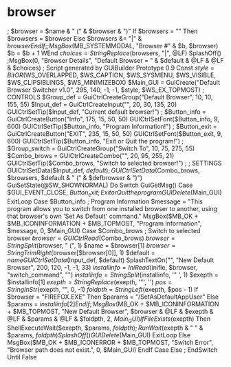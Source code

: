 # browser
  ;     $browser = $name &amp; " (" &amp; $browser &amp; ")"     If $browsers = "" Then         $browsers = $browser     Else         $browsers &amp;= "|" &amp; $browser     EndIf     ;     ;MsgBox($MB_SYSTEMMODAL, "Browser #" &amp; $b, $browser)     $b = $b + 1 WEnd  $choices = StringReplace($browsers, "|", @LF)  SplashOff()  ;MsgBox(0, "Browser Details", "Default Browser = " &amp; $default &amp; @LF &amp; @LF &amp; $choices)  ; Script generated by GUIBuilder Prototype 0.9 Const $style = BitOR($WS_OVERLAPPED, $WS_CAPTION, $WS_SYSMENU, $WS_VISIBLE, $WS_CLIPSIBLINGS, $WS_MINIMIZEBOX) $Main_GUI = GuiCreate("Default Browser Switcher v1.0", 295, 140, -1, -1, $style, $WS_EX_TOPMOST) ; CONTROLS $Group_def = GuiCtrlCreateGroup("Default Browser", 10, 10, 155, 55) $Input_def = GuiCtrlCreateInput("", 20, 30, 135, 20) GUICtrlSetTip($Input_def, "Current default browser!") ; $Button_info = GuiCtrlCreateButton("Info", 175, 15, 50, 50) GUICtrlSetFont($Button_info, 9, 600) GUICtrlSetTip($Button_info, "Program Information!") ; $Button_exit = GuiCtrlCreateButton("EXIT", 235, 15, 50, 50) GUICtrlSetFont($Button_exit, 9, 600) GUICtrlSetTip($Button_info, "Exit or Quit the program!") ; $Group_switch = GuiCtrlCreateGroup("Switch To", 10, 75, 275, 55) $Combo_brows = GUICtrlCreateCombo("", 20, 95, 255, 21) GUICtrlSetTip($Combo_brows, "Switch to selected browser!") ; ; SETTINGS GUICtrlSetData($Input_def, $default) ; GUICtrlSetData($Combo_brows, $browsers, $default &amp; " (" &amp; $defbrowser &amp; ")")   GuiSetState(@SW_SHOWNORMAL) Do     Switch GuiGetMsg()         Case $GUI_EVENT_CLOSE, $Button_exit             ; Exit or Quit the program             GUIDelete($Main_GUI)             ExitLoop         Case $Button_info             ; Program Information             $message = "This program allows you to switch from one installed browser to another, using that browser's own 'Set As Default' command."             MsgBox($MB_OK + $MB_ICONINFORMATION + $MB_TOPMOST, "Program Information", $message, 0, $Main_GUI)         Case $Combo_brows             ; Switch to selected browser             $browser = GUICtrlRead($Combo_brows)             $browser = StringSplit($browser, " (", 1)             $name = $browser[1]             $browser = StringTrimRight($browser[$browser[0]], 1)             $default = $name             GUICtrlSetData($Input_def, $default)             SplashTextOn("", "New Default Browser", 200, 120, -1, -1, 33)             $installinfo = IniRead($inifle, $browser, "switch_command", "")             $installinfo = StringSplit($installinfo, '" ', 1)             $exepth = $installinfo[1]             $exepth = StringReplace($exepth, '"', '')             $pos = StringInStr($exepth, "\", 0, -1)             $foldpth = StringLeft($exepth, $pos - 1)             If $browser = "FIREFOX.EXE" Then                 $params = "/SetAsDefaultAppUser"             Else                 $params = $installinfo[2]             EndIf             ;MsgBox($MB_OK + $MB_ICONINFORMATION + $MB_TOPMOST, "New Default Browser", $browser &amp; @LF &amp; $exepth &amp; @LF &amp; $params &amp; @LF &amp; $foldpth, 2, $Main_GUI)             If FileExists($exepth) Then                 ShellExecuteWait($exepth, $params, $foldpth)                 ;RunWait($exepth &amp; " " &amp; $params, $foldpth)                 SplashOff()                 GUIDelete($Main_GUI)                 ExitLoop             Else                 MsgBox($MB_OK + $MB_ICONERROR + $MB_TOPMOST, "Switch Error", "Browser path does not exist.", 0, $Main_GUI)             EndIf         Case Else             ;     EndSwitch Until False
